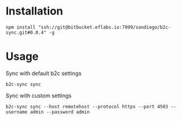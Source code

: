 # Installation

`npm install "ssh://git@bitbucket.eflabs.io:7999/sandiego/b2c-sync.git#0.0.4" -g`

# Usage

Sync with default b2c settings
```
b2c-sync sync
```

Sync with custom settings
```
b2c-sync sync --host remotehost --protocol https --port 4503 --username admin --password admin
```